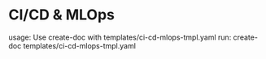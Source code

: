 # CI/CD & MLOps

usage: Use create-doc with templates/ci-cd-mlops-tmpl.yaml
run: create-doc templates/ci-cd-mlops-tmpl.yaml

